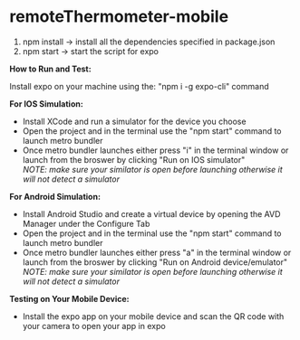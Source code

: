 # remoteThermometer-mobile

1. npm install -> install all the dependencies specified in package.json
2. npm start -> start the script for expo



**How to Run and Test:**

Install expo on your machine using the: "npm i -g expo-cli" command

**For IOS Simulation:** <br />
  * Install XCode and run a simulator for the device you choose <br />
  * Open the project and in the terminal use the "npm start" command to launch metro bundler <br />
  * Once metro bundler launches either press "i" in the terminal window or launch from the broswer by clicking "Run on IOS simulator" <br />
     *NOTE: make sure your similator is open before launching otherwise it will not detect a simulator* <br />
    
**For Android Simulation:**
  * Install Android Studio and create a virtual device by opening the AVD Manager under the Configure Tab
  * Open the project and in the terminal use the "npm start" command to launch metro bundler
  * Once metro bundler launches either press "a" in the terminal window or launch from the broswer by clicking "Run on Android device/emulator" <br />
    *NOTE: make sure your similator is open before launching otherwise it will not detect a simulator*
    
**Testing on Your Mobile Device:**
  * Install the expo app on your mobile device and scan the QR code with your camera to open your app in expo
